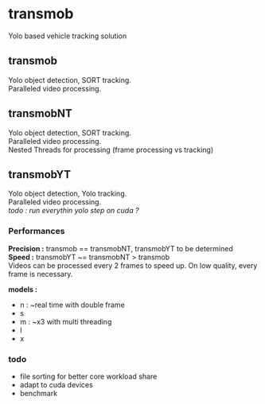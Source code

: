 # transmob
Yolo based vehicle tracking solution

## transmob

Yolo object detection, SORT tracking.\
Paralleled video processing.

## transmobNT

Yolo object detection, SORT tracking.\
Paralleled video processing.\
Nested Threads for processing (frame processing vs tracking)

## transmobYT

Yolo object detection, Yolo tracking.\
Paralleled video processing.\
*todo : run everythin yolo step on cuda ?*

### Performances
**Precision :** transmob == transmobNT, transmobYT to be determined\
**Speed :** transmobYT ~= transmobNT > transmob \
Videos can be processed every 2 frames to speed up. On low quality, every frame is necessary.

**models :**
- n : ~real time with double frame
- s
- m : ~x3 with multi threading
- l
- x

### todo
- file sorting for better core workload share
- adapt to cuda devices
- benchmark
